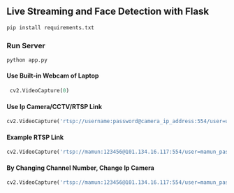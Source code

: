 ## Live Streaming and Face Detection with Flask
 ```python
 pip install requirements.txt
```
### Run Server
  ```python
  python app.py
```
#### Use Built-in Webcam of Laptop
 ```python
  cv2.VideoCapture(0)
 ```
 #### Use Ip Camera/CCTV/RTSP Link
 ```python
cv2.VideoCapture('rtsp://username:password@camera_ip_address:554/user=username_password='password'_channel=channel_number_stream=0.sdp')  
 ```
####  Example RTSP Link
 ```python
cv2.VideoCapture('rtsp://mamun:123456@101.134.16.117:554/user=mamun_password=123456_channel=0_stream=0.sdp')
 ```
 #### By Changing Channel Number, Change Ip Camera
 ```python
cv2.VideoCapture('rtsp://mamun:123456@101.134.16.117:554/user=mamun_password=123456_channel=1_stream=0.sdp')
 ```
